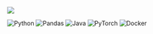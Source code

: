 [![](https://github-readme-streak-stats.herokuapp.com?user=Kalopsia-dev&theme=dark&hide_border=true&mode=weekly&fire=EE4C2C&stroke=EE4C2C&ring=ED8B00&currStreakLabel=ED8B00&background=1C2128)](https://git.io/streak-stats)

![Python](https://img.shields.io/badge/python-3670A0?style=for-the-badge&logo=python&logoColor=ffdd54) ![Pandas](https://img.shields.io/badge/pandas-%23150458.svg?style=for-the-badge&logo=pandas&logoColor=white) ![Java](https://img.shields.io/badge/java-%23ED8B00.svg?style=for-the-badge&logo=openjdk&logoColor=white) ![PyTorch](https://img.shields.io/badge/PyTorch-%23EE4C2C.svg?style=for-the-badge&logo=PyTorch&logoColor=white) ![Docker](https://img.shields.io/badge/docker-%230db7ed.svg?style=for-the-badge&logo=docker&logoColor=white)
